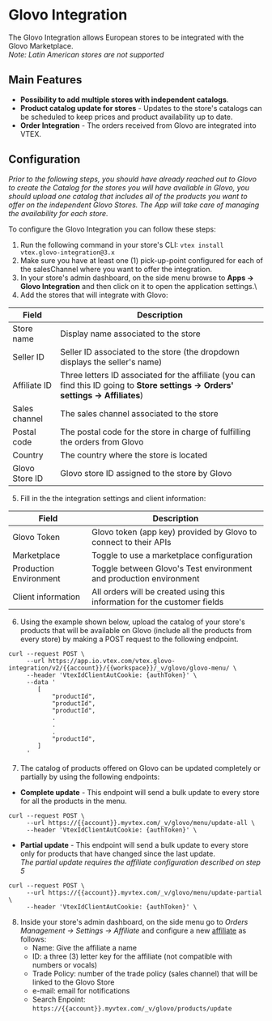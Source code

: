# Glovo Integration

The Glovo Integration allows European stores to be integrated with the Glovo Marketplace.\
_Note: Latin American stores are not supported_

## Main Features

- **Possibility to add multiple stores with independent catalogs**.
- **Product catalog update for stores** - Updates to the store's catalogs can be scheduled to keep prices and product availability up to date.
- **Order Integration** - The orders received from Glovo are integrated into VTEX.

## Configuration

_Prior to the following steps, you should have already reached out to Glovo to create the Catalog for the stores you will have available in Glovo, you should upload one catalog that includes all of the products you want to offer on the independent Glovo Stores. The App will take care of managing the availability for each store._

To configure the Glovo Integration you can follow these steps:

1. Run the following command in your store's CLI: `vtex install vtex.glovo-integration@3.x`
2. Make sure you have at least one (1) pick-up-point configured for each of the salesChannel where you want to offer the integration.
3. In your store's admin dashboard, on the side menu browse to **Apps -> Glovo Integration** and then click on it to open the application settings.\
4. Add the stores that will integrate with Glovo:

| Field          | Description                                                                                                                        |
| -------------- | ---------------------------------------------------------------------------------------------------------------------------------- |
| Store name     | Display name associated to the store                                                                                               |
| Seller ID      | Seller ID associated to the store (the dropdown displays the seller's name)                                                        |
| Affiliate ID   | Three letters ID associated for the affiliate (you can find this ID going to **Store settings -> Orders' settings -> Affiliates**) |
| Sales channel  | The sales channel associated to the store                                                                                          |
| Postal code    | The postal code for the store in charge of fulfilling the orders from Glovo                                                        |
| Country        | The country where the store is located                                                                                             |
| Glovo Store ID | Glovo store ID assigned to the store by Glovo                                                                                      |

5. Fill in the the integration settings and client information:

| Field                  | Description                                                               |
| ---------------------- | ------------------------------------------------------------------------- |
| Glovo Token            | Glovo token (app key) provided by Glovo to connect to their APIs          |
| Marketplace            | Toggle to use a marketplace configuration                                 |
| Production Environment | Toggle between Glovo's Test environment and production environment        |
| Client information     | All orders will be created using this information for the customer fields |

6.  Using the example shown below, upload the catalog of your store's products that will be available on Glovo (include all the products from every store) by making a POST request to the following endpoint.

```
curl --request POST \
     --url https://app.io.vtex.com/vtex.glovo-integration/v2/{{account}}/{{workspace}}/_v/glovo/glovo-menu/ \
     --header 'VtexIdClientAutCookie: {authToken}' \
     --data '
        [
            "productId",
            "productId",
            "productId",
            .
            .
            .
            "productId",
        ]
     '
```

7. The catalog of products offered on Glovo can be updated completely or partially by using the following endpoints:

- **Complete update** - This endpoint will send a bulk update to every store for all the products in the menu.

```
curl --request POST \
     --url https://{{account}}.myvtex.com/_v/glovo/menu/update-all \
     --header 'VtexIdClientAutCookie: {authToken}' \
```

- **Partial update** - This endpoint will send a bulk update to every store only for products that have changed since the last update.\
  _The partial update requires the affiliate configuration described on step 5_

```
curl --request POST \
     --url https://{{account}}.myvtex.com/_v/glovo/menu/update-partial \
     --header 'VtexIdClientAutCookie: {authToken}' \
```

8. Inside your store's admin dashboard, on the side menu go to _Orders Management -> Settings -> Affiliate_ and configure a new [affiliate](https://help.vtex.com/en/tutorial/integration-guide-consuming-catalog-information-for-use-in-an-external-service) as follows:
   - Name: Give the affiliate a name
   - ID: a three (3) letter key for the affiliate (not compatible with numbers or vocals)
   - Trade Policy: number of the trade policy (sales channel) that will be linked to the Glovo Store
   - e-mail: email for notifications
   - Search Enpoint: `https://{{account}}.myvtex.com/_v/glovo/products/update`
